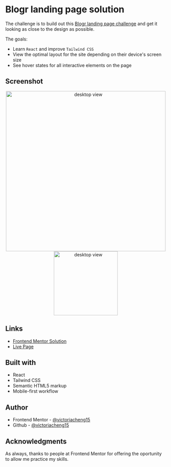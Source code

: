 # Blogr landing page solution

The challenge is to build out this [Blogr landing page challenge](https://www.frontendmentor.io/challenges/blogr-landing-page-EX2RLAApP) and get it looking as close to the design as possible.

The goals:

- Learn `React` and improve `Tailwind CSS`
- View the optimal layout for the site depending on their device's screen size
- See hover states for all interactive elements on the page

## Screenshot

<div align="center">
  <img src="https://user-images.githubusercontent.com/35031228/147298710-55deae3c-1ed7-4613-81c3-583c210250ec.png" alt="desktop view" width="500"/>
  <img src="https://user-images.githubusercontent.com/35031228/147298711-79eeb9a3-2d4c-4f20-94f3-bacc14b8d5a4.png" alt="desktop view" width="200"/>
</div>

## Links

- [Frontend Mentor Solution](https://www.frontendmentor.io/solutions/blogr-page-built-with-react-and-tailwind-css-UYs7WrdQz)
- [Live Page](https://fem-blogr-landing-page-vc.netlify.app/)

## Built with

- React
- Tailwind CSS
- Semantic HTML5 markup
- Mobile-first workflow

## Author

- Frontend Mentor - [@victoriacheng15](https://www.frontendmentor.io/profile/victoriacheng15)
- Github - [@victoriacheng15](https://github.com/victoriacheng15)

## Acknowledgments

As always, thanks to people at Frontend Mentor for offering the oportunity to allow me practice my skills.

